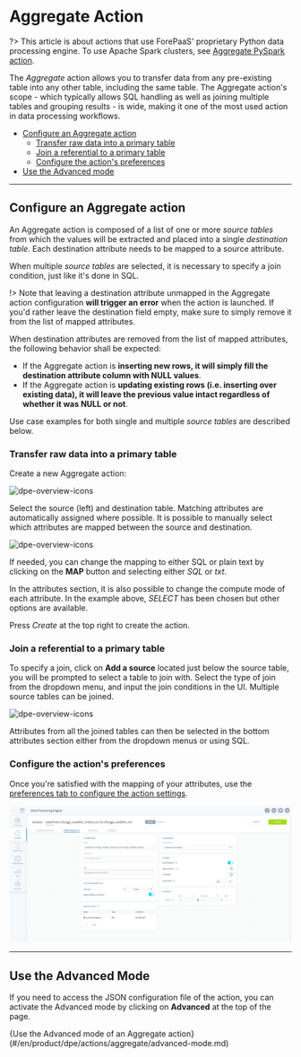 # Aggregate Action

?> This article is about actions that use ForePaaS' proprietary Python data processing engine. To use Apache Spark clusters, see [Aggregate PySpark action](/en/product/dpe/actions/aggregate-pyspark/index).

The *Aggregate* action allows you to transfer data from any pre-existing table into any other table, including the same table. The Aggregate action's scope - which typically allows SQL handling as well as joining multiple tables and grouping results - is wide, making it one of the most used action in data processing workflows.


* [Configure an Aggregate action](/en/product/dpe/actions/aggregate/index?id=configure-an-aggregate-action)
  * [Transfer raw data into a primary table](/en/product/dpe/actions/aggregate/index?id=transfer-raw-data-into-a-primary-table)
  * [Join a referential to a primary table](/en/product/dpe/actions/aggregate/index?id=join-a-referential-to-a-primary-table)
  * [Configure the action's preferences](/en/product/dpe/actions/aggregate/index?id=configure-the-action39s-preferences)
* [Use the Advanced mode](/en/product/dpe/actions/aggregate/index?id=use-the-advanced-mode)

---
## Configure an Aggregate action

An Aggregate action is composed of a list of one or more *source tables* from which the values will be extracted and placed into a single *destination table*. Each destination attribute needs to be mapped to a source attribute.

When multiple *source tables* are selected, it is necessary to specify a join condition, just like it's done in SQL.

!> Note that leaving a destination attribute unmapped in the Aggregate action configuration **will trigger an error** when the action is launched. If you'd rather leave the destination field empty, make sure to simply remove it from the list of mapped attributes.

When destination attributes are removed from the list of mapped attributes, the following behavior shall be expected:
* If the Aggregate action is **inserting new rows, it will simply fill the destination attribute column with NULL values**.
* If the Aggregate action is **updating existing rows (i.e. inserting over existing data), it will leave the previous value intact regardless of whether it was NULL or not**.

Use case examples for both single and multiple *source tables* are described below.


### Transfer raw data into a primary table

Create a new Aggregate action:

![dpe-overview-icons](/picts/agg-ui.png)

Select the source (left) and destination table. Matching attributes are automatically assigned where possible. It is possible to manually select which attributes are mapped between the source and destination.

![dpe-overview-icons](/picts/agg-ui2.png)

If needed, you can change the mapping to either SQL or plain text by clicking on the **MAP** button and selecting either *SQL* or *txt*. 

In the attributes section, it is also possible to change the compute mode of each attribute. In the example above, *SELECT* has been chosen but other options are available.

Press *Create* at the top right to create the action.


### Join a referential to a primary table

To specify a join, click on **Add a source** located just below the source table, you will be prompted to select a table to join with. Select the type of join from the dropdown menu, and input the join conditions in the UI. Multiple source tables can be joined.

![dpe-overview-icons](/picts/agg-ui3.png)


Attributes from all the joined tables can then be selected in the bottom attributes section either from the dropdown menus or using SQL.


### Configure the action's preferences

Once you're satisfied with the mapping of your attributes, use the [preferences tab to configure the action settings](/en/product/dpe/actions/settings/index).

![load-configure](picts/load-settings.png)


---

## Use the Advanced Mode

If you need to access the JSON configuration file of the action, you can activate the Advanced mode by clicking on **Advanced** at the top of the page.

{Use the Advanced mode of an Aggregate action}(#/en/product/dpe/actions/aggregate/advanced-mode.md)

